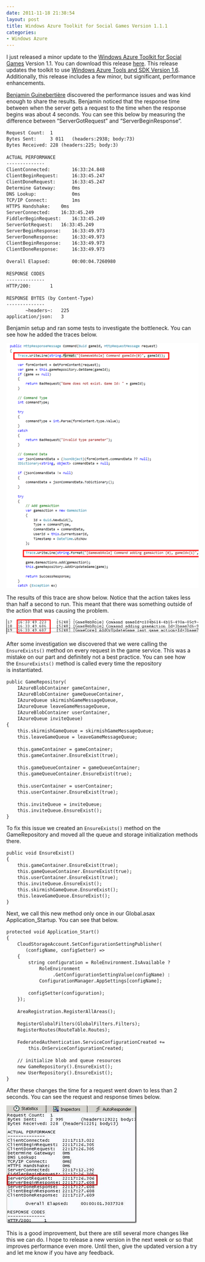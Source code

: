 ```yaml
---
date: 2011-11-18 21:38:54
layout: post
title: Windows Azure Toolkit for Social Games Version 1.1.1
categories:
- Windows Azure
---
```


I just released a minor update to the [Windows Azure Toolkit for Social Games](http://go.microsoft.com/fwlink/?LinkID=234210) Version 1.1. You can download this release [here](http://go.microsoft.com/fwlink/?LinkID=234062). This release updates the toolkit to use [Windows Azure Tools and SDK Version 1.6](http://blogs.msdn.com/b/windowsazure/archive/2011/11/14/updated-windows-azure-sdk-amp-windows-azure-hpc-scheduler-sdk.aspx). Additionally, this release includes a few minor, but significant, performance enhancements.

[Benjamin Guinebertière](http://blogs.msdn.com/b/benjguin/) discovered the performance issues and was kind enough to share the results. Benjamin noticed that the response time between when the server gets a request to the time when the response begins was about 4 seconds. You can see this below by measuring the difference between “ServerGotRequest” and “ServerBeginResponse”.

    
    Request Count:  1
    Bytes Sent:     3 011	(headers:2938; body:73)
    Bytes Received: 228	(headers:225; body:3)
    
    ACTUAL PERFORMANCE
    --------------
    ClientConnected:    	16:33:24.848
    ClientBeginRequest: 	16:33:45.247
    ClientDoneRequest:   	16:33:45.247
    Determine Gateway:  	0ms
    DNS Lookup:           	0ms
    TCP/IP Connect:      	1ms
    HTTPS Handshake: 	0ms
    ServerConnected:   	16:33:45.249
    FiddlerBeginRequest:  	16:33:45.249
    ServerGotRequest: 	16:33:45.249
    ServerBeginResponse: 	16:33:49.973
    ServerDoneResponse: 	16:33:49.973
    ClientBeginResponse: 	16:33:49.973
    ClientDoneResponse:   	16:33:49.973
    
    Overall Elapsed:     	00:00:04.7260980
    
    RESPONSE CODES
    --------------
    HTTP/200:		1
    
    RESPONSE BYTES (by Content-Type)
    --------------
           ~headers~:	225
    application/json:	3


Benjamin setup and ran some tests to investigate the bottleneck. You can see how he added the traces below.

[![image](/images/2011/11/image_thumb.png)](/images/2011/11/image.png)

The results of this trace are show below. Notice that the action takes less than half a second to run. This meant that there was something outside of the action that was causing the problem.

[![image](/images/2011/11/image_thumb1.png)](/images/2011/11/image1.png)

After some investigation we discovered that we were calling the `EnsureExists()` method on every request in the game service. This was a mistake on our part and definitely not a best practice. You can see how the `EnsureExists()` method is called every time the repository is instantiated.


    public GameRepository(
        IAzureBlobContainer gameContainer,
        IAzureBlobContainer gameQueueContainer,
        IAzureQueue skirmishGameMessageQueue,
        IAzureQueue leaveGameMessageQueue,
        IAzureBlobContainer userContainer,
        IAzureQueue inviteQueue)
    {
        this.skirmishGameQueue = skirmishGameMessageQueue;
        this.leaveGameQueue = leaveGameMessageQueue;

        this.gameContainer = gameContainer;
        this.gameContainer.EnsureExist(true);

        this.gameQueueContainer = gameQueueContainer;
        this.gameQueueContainer.EnsureExist(true);

        this.userContainer = userContainer;
        this.userContainer.EnsureExist(true);

        this.inviteQueue = inviteQueue;
        this.inviteQueue.EnsureExist();
    }

To fix this issue we created an `EnsureExists()` method on the GameRepository and moved all the queue and storage initialization methods there.

    public void EnsureExist()
    {
        this.gameContainer.EnsureExist(true);
        this.gameQueueContainer.EnsureExist(true);
        this.userContainer.EnsureExist(true);
        this.inviteQueue.EnsureExist();
        this.skirmishGameQueue.EnsureExist();
        this.leaveGameQueue.EnsureExist();
    }

Next, we call this new method only once in our Global.asax Application_Startup. You can see that below.

    protected void Application_Start()
    {
        CloudStorageAccount.SetConfigurationSettingPublisher(
           (configName, configSetter) =>
        {
            string configuration = RoleEnvironment.IsAvailable ?
                RoleEnvironment
                     .GetConfigurationSettingValue(configName) :
                ConfigurationManager.AppSettings[configName];

            configSetter(configuration);
        });

        AreaRegistration.RegisterAllAreas();

        RegisterGlobalFilters(GlobalFilters.Filters);
        RegisterRoutes(RouteTable.Routes);

        FederatedAuthentication.ServiceConfigurationCreated +=
            this.OnServiceConfigurationCreated;

        // initialize blob and queue resources
        new GameRepository().EnsureExist();
        new UserRepository().EnsureExist();
    }

After these changes the time for a request went down to less than 2 seconds. You can see the request and response times below.

[![clip_image002[8]](/images/2011/11/clip_image0028_thumb.jpg)](/images/2011/11/clip_image0028.jpg)

This is a good improvement, but there are still several more changes like this we can do. I hope to release a new version in the next week or so that improves performance even more. Until then, give the updated version a try and let me know if you have any feedback.

